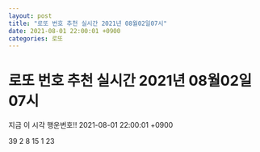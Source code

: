 ```yaml
---
layout: post
title: "로또 번호 추천 실시간 2021년 08월02일07시"
date: 2021-08-01 22:00:01 +0900
categories: 로또
---
```


# 로또 번호 추천 실시간 2021년 08월02일07시

지금 이 시각 행운번호!! 2021-08-01 22:00:01 +0900

 39  2  8  15  1  23 

